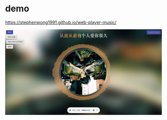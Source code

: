 # demo

https://stephenwong1991.github.io/web-player-music/

![示例](/demo-image/1688797356470.jpg "waveform")
